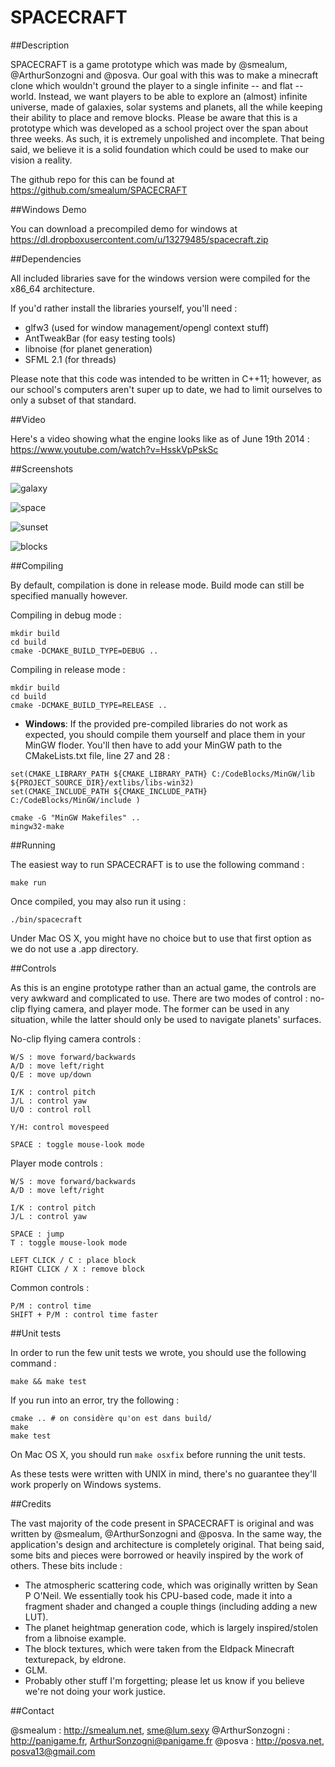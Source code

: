 SPACECRAFT
===

##Description

SPACECRAFT is a game prototype which was made by @smealum, @ArthurSonzogni and @posva. Our goal with this was to make a minecraft clone which wouldn't ground the player to a single infinite -- and flat -- world. Instead, we want players to be able to explore an (almost) infinite universe, made of galaxies, solar systems and planets, all the while keeping their ability to place and remove blocks.
Please be aware that this is a prototype which was developed as a school project over the span about three weeks. As such, it is extremely unpolished and incomplete. That being said, we believe it is a solid foundation which could be used to make our vision a reality.

The github repo for this can be found at https://github.com/smealum/SPACECRAFT

##Windows Demo

You can download a precompiled demo for windows at https://dl.dropboxusercontent.com/u/13279485/spacecraft.zip

##Dependencies

All included libraries save for the windows version were compiled for the x86_64 architecture.

If you'd rather install the libraries yourself, you'll need :

- glfw3 (used for window management/opengl context stuff)
- AntTweakBar (for easy testing tools)
- libnoise (for planet generation)
- SFML 2.1 (for threads)

Please note that this code was intended to be written in C++11; however, as our school's computers aren't super up to date, we had to limit ourselves to only a subset of that standard.

##Video

Here's a video showing what the engine looks like as of June 19th 2014 : https://www.youtube.com/watch?v=HsskVpPskSc

##Screenshots

![galaxy](http://i.imgur.com/KczAZt2.png)

![space](http://i.imgur.com/i5h5K6r.png)

![sunset](http://i.imgur.com/uY6xw1H.png)

![blocks](http://i.imgur.com/qqypYwj.png)

##Compiling

By default, compilation is done in release mode. Build mode can still be specified manually however.

Compiling in debug mode :

```
mkdir build
cd build
cmake -DCMAKE_BUILD_TYPE=DEBUG ..
```

Compiling in release mode :

```
mkdir build
cd build
cmake -DCMAKE_BUILD_TYPE=RELEASE ..
```

- **Windows**:
If the provided pre-compiled libraries do not work as expected, you should compile them yourself and place them in your MinGW floder. You'll then have to add your MinGW path to the CMakeLists.txt file, line 27 and 28 :

```
set(CMAKE_LIBRARY_PATH ${CMAKE_LIBRARY_PATH} C:/CodeBlocks/MinGW/lib ${PROJECT_SOURCE_DIR}/extlibs/libs-win32)
set(CMAKE_INCLUDE_PATH ${CMAKE_INCLUDE_PATH} C:/CodeBlocks/MinGW/include )
```

```
cmake -G "MinGW Makefiles" ..
mingw32-make
```

##Running 

The easiest way to run SPACECRAFT is to use the following command :
```
make run
```
Once compiled, you may also run it using :

```
./bin/spacecraft
```

Under Mac OS X, you might have no choice but to use that first option as we do not use a .app directory.

##Controls

As this is an engine prototype rather than an actual game, the controls are very awkward and complicated to use.
There are two modes of control : no-clip flying camera, and player mode. The former can be used in any situation, while the latter should only be used to navigate planets' surfaces.

No-clip flying camera controls :
```
W/S : move forward/backwards
A/D : move left/right
Q/E : move up/down

I/K : control pitch
J/L : control yaw
U/O : control roll

Y/H: control movespeed

SPACE : toggle mouse-look mode
```

Player mode controls :
```
W/S : move forward/backwards
A/D : move left/right

I/K : control pitch
J/L : control yaw

SPACE : jump
T : toggle mouse-look mode

LEFT CLICK / C : place block
RIGHT CLICK / X : remove block
```

Common controls :

```
P/M : control time
SHIFT + P/M : control time faster
```

##Unit tests

In order to run the few unit tests we wrote, you should use the following command :

```
make && make test
```

If you run into an error, try the following :

```
cmake .. # on considère qu'on est dans build/
make
make test
```

On Mac OS X, you should run `make osxfix` before running the unit tests.

As these tests were written with UNIX in mind, there's no guarantee they'll work properly on Windows systems.

##Credits

The vast majority of the code present in SPACECRAFT is original and was written by @smealum, @ArthurSonzogni and @posva. In the same way, the application's design and architecture is completely original.
That being said, some bits and pieces were borrowed or heavily inspired by the work of others. These bits include :

- The atmospheric scattering code, which was originally written by Sean P O'Neil. We essentially took his CPU-based code, made it into a fragment shader and changed a couple things (including adding a new LUT).
- The planet heightmap generation code, which is largely inspired/stolen from a libnoise example.
- The block textures, which were taken from the Eldpack Minecraft texturepack, by eldrone.
- GLM. 
- Probably other stuff I'm forgetting; please let us know if you believe we're not doing your work justice.

##Contact

@smealum : http://smealum.net, sme@lum.sexy
@ArthurSonzogni : http://panigame.fr, ArthurSonzogni@panigame.fr
@posva : http://posva.net, posva13@gmail.com
